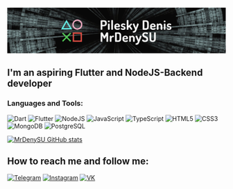 [![Header](https://github.com/mrdenysu/mrdenysu/raw/master/assets/header.jpeg)](https://github.com/mrdenysu)

## I'm an aspiring Flutter and NodeJS-Backend developer

### Languages and Tools:

![Dart](https://img.shields.io/badge/-NodeJS-090909?style=for-the-badge&logo=dart&logoColor=26A5E4)
![Flutter](https://img.shields.io/badge/-NodeJS-090909?style=for-the-badge&logo=flutter&logoColor=4680C2)
![NodeJS](https://img.shields.io/badge/-NodeJS-090909?style=for-the-badge&logo=node.js&logoColor=339933)
![JavaScript](https://img.shields.io/badge/-JavaScript-090909?style=for-the-badge&logo=JavaScript&logoColor=F7DF1E)
![TypeScript](https://img.shields.io/badge/-TypeScript-090909?style=for-the-badge&logo=TypeScript&logoColor=3178C6)
![HTML5](https://img.shields.io/badge/-HTML-090909?style=for-the-badge&logo=HTML5&logoColor=E34F26)
![CSS3](https://img.shields.io/badge/-CSS-090909?style=for-the-badge&logo=CSS3&logoColor=1572B6)
![MongoDB](https://img.shields.io/badge/-MongoDB-090909?style=for-the-badge&logo=MongoDB&logoColor=47A248)
![PostgreSQL](https://img.shields.io/badge/-PostgreSQL-090909?style=for-the-badge&logo=PostgreSQL&logoColor=336791)

[![MrDenySU GitHub stats](https://github-readme-stats.vercel.app/api?username=mrdenysu&count_private=true&show_icons=true&theme=radical)](https://github.com/anuraghazra/github-readme-stats)

## How to reach me and follow me:

[![Telegram](https://img.shields.io/badge/-Telegram-090909?style=for-the-badge&logo=Telegram&logoColor=26A5E4)](https://t.me/mrdenysu)
[![Instagram](https://img.shields.io/badge/-Instagram-090909?style=for-the-badge&logo=Instagram&logoColor=E4405F)](https://www.instagram.com/denial_pilesky/?hl=en)
[![VK](https://img.shields.io/badge/-VK-090909?style=for-the-badge&logo=VK&logoColor=4680C2)](https://vk.com/mrdenysu)
